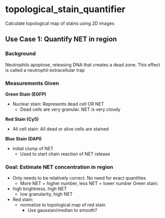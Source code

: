 # topological_stain_quantifier

Calculate topological map of stains using 2D images

## Use Case 1: Quantify NET in region

### Background
Neutrophils apoptose, releasing DNA that creates a dead zone. This effect is
called a neutrophil extracellular trap

### Measurements Given
**Green Stain (EGFP)** 
- Nuclear stain: Represents dead cell OR NET
    - Dead cells are very granular. NET is very cloudy

**Red Stain (Cy5)**
- All cell stain: All dead or alive cells are stained

**Blue Stain (DAPI)**
- Initial clump of NET
    - Used to start chain reaction of NET release

### Goal: Estimate NET concentration in region

- Only needs to be relatively correct. No need for exact quantities
    - More NET = higher number, less NET = lower number
Green stain:
- high brightness, high NET
    - low granularity, high NET
- Red stain:
    - normalize to topological map of red stain
        - Use gaussian/median to smooth?
